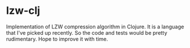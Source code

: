 lzw-clj
=======
Implementation of LZW compression algorithm in Clojure. It is a language that I've picked up recently. 
So the code and tests would be pretty rudimentary. Hope to improve it with time. 
